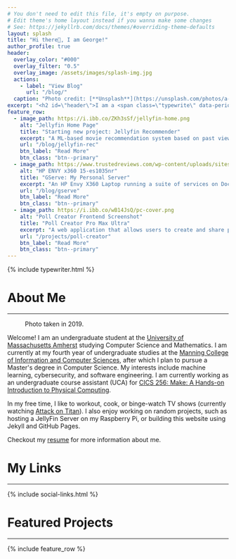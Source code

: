 ```yaml
---
# You don't need to edit this file, it's empty on purpose.
# Edit theme's home layout instead if you wanna make some changes
# See: https://jekyllrb.com/docs/themes/#overriding-theme-defaults
layout: splash
title: "Hi there👋, I am George!"
author_profile: true
header:
  overlay_color: "#000"
  overlay_filter: "0.5"
  overlay_image: /assets/images/splash-img.jpg
  actions:
    - label: "View Blog"
      url: "/blog/"
  caption: "Photo credit: [**Unsplash**](https://unsplash.com/photos/a-group-of-trees-covered-in-snow-on-a-cloudy-day-ur3pxr-6CmA)"
excerpt: "<h2 id=\"header\">I am a <span class=\"typewrite\" data-period=\"1000\" data-type='[ \"Student\", \"Programmer\", \"Maker\", \"Adventurer\" ]'><span class=\"wrap\"></span></span>.</h2>"
feature_row:
  - image_path: https://i.ibb.co/ZKh3sSf/jellyfin-home.png
    alt: "Jellyfin Home Page"
    title: "Starting new project: Jellyfin Recommender"
    excerpt: "A ML-based movie recommendation system based on past viewing activities."
    url: "/blog/jellyfin-rec"
    btn_label: "Read More"
    btn_class: "btn--primary"
  - image_path: https://www.trustedreviews.com/wp-content/uploads/sites/54/2023/11/trusted-reviews-hp-envy-x360-15-open.jpg
    alt: "HP ENVY x360 15-es1035nr"
    title: "GServe: My Personal Server"
    excerpt: "An HP Envy X360 Laptop running a suite of services on Docker."
    url: "/blog/gserve"
    btn_label: "Read More"
    btn_class: "btn--primary"
  - image_path: https://i.ibb.co/wB14JsQ/pc-cover.png
    alt: "Poll Creator Frontend Screenshot"
    title: "Poll Creator Pro Max Ultra"
    excerpt: "A web application that allows users to create and share polls with their friends."
    url: "/projects/poll-creator"
    btn_label: "Read More"
    btn_class: "btn--primary"
---
```


{% include typewriter.html %}

# About Me
<hr>

<figure style="width: 300px; height: auto;" class="align-left">
  <img src="{{ site.url }}{{ site.baseurl }}/assets/images/skiing_profile.jpg" alt="">
  <figcaption>Photo taken in 2019.</figcaption>
</figure> 

Welcome! I am an undergraduate student at the [University of Massachusetts Amherst](https://www.umass.edu/) studying Computer Science and Mathematics. I am currently at my fourth year of undergraduate studies at the [Manning College of Information and Computer Sciences](https://www.cics.umass.edu/), after which I plan to pursue a Master's degree in Computer Science. My interests include machine learning, cybersecurity, and software engineering. I am currently working as an undergraduate course assistant (UCA) for [CICS 256: Make: A Hands-on Introduction to Physical Computing](https://sites.google.com/view/cics256/home).

In my free time, I like to workout, cook, or binge-watch TV shows (currently watching [Attack on Titan](https://en.wikipedia.org/wiki/Attack_on_Titan)). I also enjoy working on random projects, such as hosting a JellyFin Server on my Raspberry Pi, or building this website using Jekyll and GitHub Pages.

Checkout my [resume](/assets/files/resume.pdf) for more information about me.

<!-- To ensure the figure doesn't float to the left of the next part -->
<div style="clear: both;"></div>

# My Links
<hr>

{% include social-links.html %}

# Featured Projects
<hr>

{% include feature_row %}
